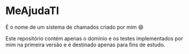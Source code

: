 # MeAjudaTI
É o nome de um sistema de chamados criado por mim 😄

Este repositório contém apenas o domínio e os testes implementados por mim na primeira versão e é destinado apenas para fins de estudo.  
